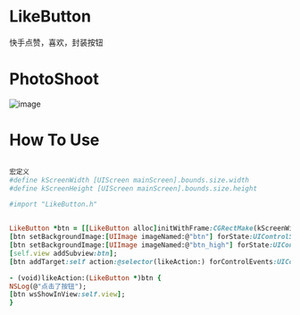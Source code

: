 # LikeButton
快手点赞，喜欢，封装按钮

# PhotoShoot
![image](https://github.com/Zws-China/WSCycleScrollView/blob/master/WSCycleScrollView/WSCycleScrollView/scroll.gif)


# How To Use

```ruby

宏定义
#define kScreenWidth [UIScreen mainScreen].bounds.size.width
#define kScreenHeight [UIScreen mainScreen].bounds.size.height  

#import "LikeButton.h"


LikeButton *btn = [[LikeButton alloc]initWithFrame:CGRectMake(kScreenWidth-20-50, kScreenHeight-20-50, 50, 50)];
[btn setBackgroundImage:[UIImage imageNamed:@"btn"] forState:UIControlStateNormal];
[btn setBackgroundImage:[UIImage imageNamed:@"btn_high"] forState:UIControlStateHighlighted];
[self.view addSubview:btn];
[btn addTarget:self action:@selector(likeAction:) forControlEvents:UIControlEventTouchUpInside];

- (void)likeAction:(LikeButton *)btn {
NSLog(@"点击了按钮");
[btn wsShowInView:self.view];
}



```